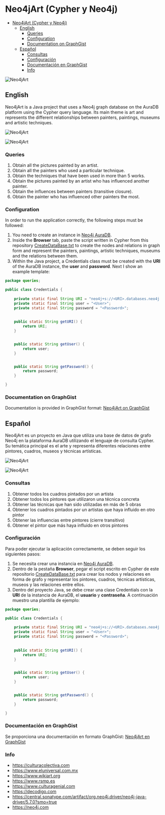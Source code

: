 # Neo4jArt (Cypher y Neo4j)

- [Neo4jArt (Cypher y Neo4j)](#neo4jart-cypher-y-neo4j)
  - [English](#english)
    - [Queries](#queries)
    - [Configuration](#configuration)
    - [Documentation on GraphGist](#documentation-on-graphgist)
  - [Español](#español)
    - [Consultas](#consultas)
    - [Configuración](#configuración)
    - [Documentación en GraphGist](#documentación-en-graphgist)
    - [Info](#info)

![Neo4jArt](imgs/Neo4jArt.gif)

## English
Neo4jArt is a Java project that uses a Neo4j graph database on the AuraDB platform using the Cypher query language. Its main theme is art and represents the different relationships between painters, paintings, museums and artistic techniques.

![Neo4jArt](imgs/Neo4jArt.png)

![Neo4jArt](imgs/Neo4jArt-domain.png)

### Queries
1. Obtain all the pictures painted by an artist.
2. Obtain all the painters who used a particular technique.
3. Obtain the techniques that have been used in more than 5 works.
4. Obtain the pictures painted by an artist who has influenced another painter.
5. Obtain the influences between painters (transitive closure).
6. Obtain the painter who has influenced other painters the most.


### Configuration
In order to run the application correctly, the following steps must be followed:
1. You need to create an instance in [Neo4j AuraDB](https://neo4j.com/cloud/platform/aura-graph-database/).
2. Inside the **Browser** tab, paste the script written in Cypher from this repository [CreateDataBase.txt](https://github.com/coral2742/Neo4jArt/blob/main/neo4j-art/src/main/resources/scripts/CreateDataBase.txt) to create the nodes and relations in graph form and represent the painters, paintings, artistic techniques, museums and the relations between them.
3. Within the Java project, a Credentials class must be created with the **URI** of the AuraDB instance, the **user** and **password**. Next I show an example template:
```java
package queries;

public class Credentials {
	
	private static final String URI = "neo4j+s://<URI>.databases.neo4j.io";
	private static final String user = "<User>";
	private static final String password = "<Password>";
	
	
	public static String getURI() {
		return URI;
	}


	public static String getUser() {
		return user;
	}


	public static String getPassword() {
		return password;
	}

}
```

### Documentation on GraphGist
Documentation is provided in GraphGist format:
[Neo4jArt on GraphGist](https://portal.graphgist.org/graph_gists/5599009c-169c-430d-917e-12d51fabc261)


## Español
Neo4jArt es un proyecto en Java que utiliza una base de datos de grafo Neo4j en la plataforma AuraDB utilizando el lenguaje de consulta Cypher. Su temática principal es el arte y representa diferentes relaciones entre pintores, cuadros, museos y técnicas artísticas.

![Neo4jArt](imgs/Neo4jArt.png)

![Neo4jArt](imgs/Neo4jArt-domain.png)

### Consultas
1. Obtener todos los cuadros pintados por un artista
2. Obtener todos los pintores que utilizaron una técnica concreta
3. Obtener las técnicas que han sido utilizadas en más de 5 obras
4. Obtener los cuadros pintados por un artistas que haya influido en otro pintor
5. Obtener las influencias entre pintores (cierre transitivo)
6. Obtener el pintor que más haya influido en otros pintores


### Configuración
Para poder ejecutar la aplicación correctamente, se deben seguir los siguientes pasos:
1. Se necesita crear una instancia en [Neo4j AuraDB](https://neo4j.com/cloud/platform/aura-graph-database/).
2. Dentro de la pestaña **Browser**, pegar el script escrito en Cypher de este repositorio [CreateDataBase.txt](https://github.com/coral2742/Neo4jArt/blob/main/neo4j-art/src/main/resources/scripts/CreateDataBase.txt) para crear los nodos y relaciones en forma de grafo y representar los pintores, cuadros, técnicas artísticas, museos y las relaciones entre ellos.
3. Dentro del proyecto Java, se debe crear una clase Credentials con la **URI** de la instancia de AuraDB, el **usuario** y **contraseña**. A continuación muestro una plantilla de ejemplo:

```java
package queries;

public class Credentials {
	
	private static final String URI = "neo4j+s://<URI>.databases.neo4j.io";
	private static final String user = "<User>";
	private static final String password = "<Password>";
	
	
	public static String getURI() {
		return URI;
	}


	public static String getUser() {
		return user;
	}


	public static String getPassword() {
		return password;
	}

}
```
### Documentación en GraphGist
Se proporciona una documentación en formato GraphGist: 
[Neo4jArt en GraphGist](https://portal.graphgist.org/graph_gists/5599009c-169c-430d-917e-12d51fabc261)


### Info
-	https://culturacolectiva.com
-	https://www.eluniversal.com.mx
-	https://www.wikiart.org
-	https://www.rsmp.es
-	https://www.culturagenial.com
-	https://decodigo.com
-	https://central.sonatype.com/artifact/org.neo4j.driver/neo4j-java-driver/5.7.0?smo=true 
-	https://neo4j.com
